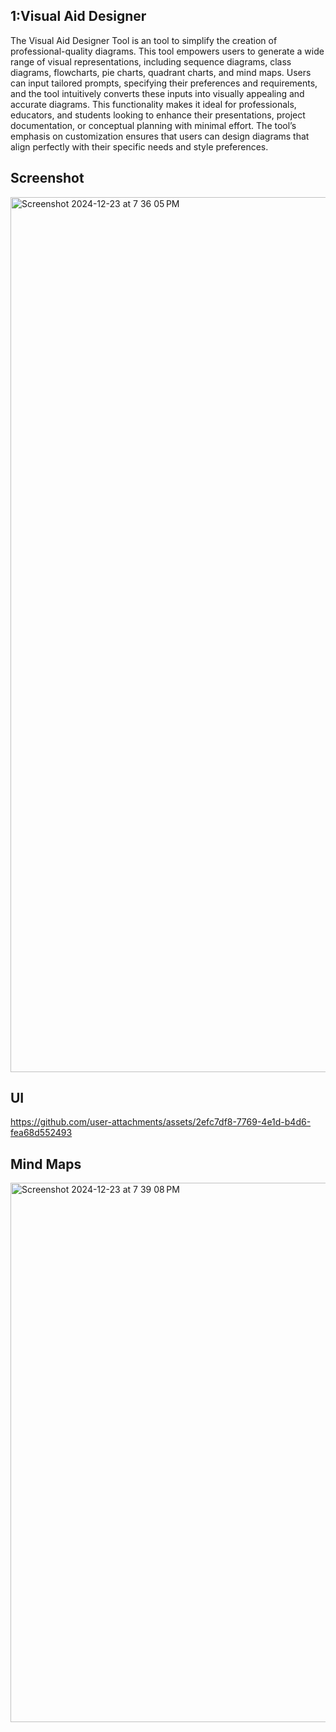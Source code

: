 
## 1:Visual Aid Designer

The Visual Aid Designer Tool is an  tool to simplify the creation of professional-quality diagrams. This tool empowers users to generate a wide range of visual representations, including sequence diagrams, class diagrams, flowcharts, pie charts, quadrant charts, and mind maps. Users can input tailored prompts, specifying their preferences and requirements, and the tool intuitively converts these inputs into visually appealing and accurate diagrams. This functionality makes it ideal for professionals, educators, and students looking to enhance their presentations, project documentation, or conceptual planning with minimal effort. The tool’s emphasis on customization ensures that users can design diagrams that align perfectly with their specific needs and style preferences.

## Screenshot

<img width="1400" alt="Screenshot 2024-12-23 at 7 36 05 PM" src="https://github.com/user-attachments/assets/5c891fd3-5ba9-4793-acbb-2ad946fc8686" />

## UI

https://github.com/user-attachments/assets/2efc7df8-7769-4e1d-b4d6-fea68d552493

## Mind Maps
<img width="863" alt="Screenshot 2024-12-23 at 7 39 08 PM" src="https://github.com/user-attachments/assets/66999c8e-e24e-481c-9ae4-ab8fdda362fd" />